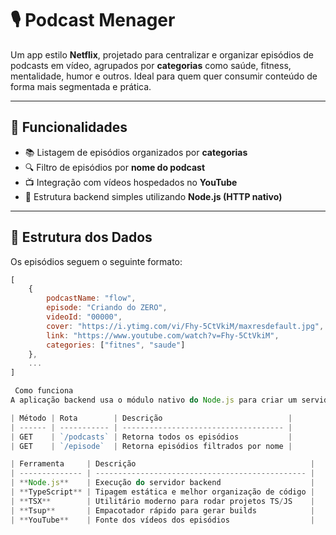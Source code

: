 # 🎙️ Podcast Menager

Um app estilo **Netflix**, projetado para centralizar e organizar episódios de podcasts em vídeo, agrupados por **categorias** como saúde, fitness, mentalidade, humor e outros. Ideal para quem quer consumir conteúdo de forma mais segmentada e prática.

---

## 🚀 Funcionalidades

- 📚 Listagem de episódios organizados por **categorias**
- 🔍 Filtro de episódios por **nome do podcast**
- 📺 Integração com vídeos hospedados no **YouTube**
- 🧠 Estrutura backend simples utilizando **Node.js (HTTP nativo)**

---

## 🧱 Estrutura dos Dados

Os episódios seguem o seguinte formato:

```js
[
    {
        podcastName: "flow",
        episode: "Criando do ZERO",
        videoId: "00000",
        cover: "https://i.ytimg.com/vi/Fhy-5CtVkiM/maxresdefault.jpg",
        link: "https://www.youtube.com/watch?v=Fhy-5CtVkiM",
        categories: ["fitnes", "saude"]
    },
    ...
]

 Como funciona
A aplicação backend usa o módulo nativo do Node.js para criar um servidor HTTP básico. As rotas disponíveis são:

| Método | Rota        | Descrição                            |
| ------ | ----------- | ------------------------------------ |
| GET    | `/podcasts` | Retorna todos os episódios           |
| GET    | `/episode`  | Retorna episódios filtrados por nome |

| Ferramenta     | Descrição                                       |
| -------------- | ----------------------------------------------- |
| **Node.js**    | Execução do servidor backend                    |
| **TypeScript** | Tipagem estática e melhor organização de código |
| **TSX**        | Utilitário moderno para rodar projetos TS/JS    |
| **Tsup**       | Empacotador rápido para gerar builds            |
| **YouTube**    | Fonte dos vídeos dos episódios                  |
